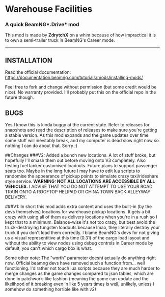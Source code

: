 # Warehouse Facilities
### A quick BeamNG*.Drive* mod

This mod is made by **ZdrytchX** on a whim because of how impractical it is to own a semi-trailer truck in BeamNG's Career mode.
___

## INSTALLATION
Read the official documentation: https://documentation.beamng.com/tutorials/mods/installing-mods/

Feel free to fork and change without permission (but some credit would be nice). No warranty provided. I'll probably put this on the official repo in the future though.

## BUGS
Yes I know this is kinda buggy at the current state. Refer to releases for snapshots and read the description of releases to make sure you're getting a stable version. As this mod expands and the game updates over time some stuff will inevitably break, and my computer is dead slow right now so nothing I can do about that. Sorry ;(

##Changes
###V2:
Added a bunch new locations. A lot of stuff broke, but hopefully I'll smash them out before moving onto V3 completely. Also testing fuel tanker customised loadouts. Future plans to support passenger seats too. Maybe in the long future I may have to edit lua scripts to randomise the appearance of pickup points to simulate crazy taxi/rideshare style service.
**WARNING: NOT ALL LOCATIONS ARE ACCESSIBLE BY ALL VEHICLES.** I ADVISE THAT YOU DO NOT ATTEMPT TO USE YOUR ROAD TRAIN ONTO A ROOFTOP HELIPAD OR CHINA TOWN BACK ALLEYWAY DELIVERY.

###V1:
In short this mod adds extra content and uses the built-in (by the devs themselves) locations for warehouse pickup locations.
It gets a bit crazy with using all of them as delivery locations when you're in a rush so I kept that to a minimum.
Balance-wise it's not too crazy, but best avoid the truck-destroying tungsten loadouts because lmao, they literally destroy your truck if you don't load them correctly.
I blame BeamNG's devs for not giving us a visual representitive at this time (0.31) of the cargo load layout and without the ability to view nodes using debug controls in Career mode by default, you can't which cargo box is what.

Some other note: The "worth" parameter doesnt actually do anything right now. Official beamng devs have removed such a function from... well functioning. I'd rather not touch lua scripts because they are much harder to merge changes as the game changes compared to json tables, which are done in patchwork-like fashion (meaning the game can update and the likelihood of it breaking even in like 5 years times is well, unlikely, unless I somehow do something horrible like with v2)